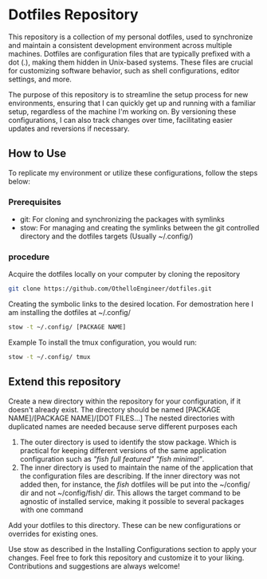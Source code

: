 # Dotfiles Repository
This repository is a collection of my personal dotfiles, used to synchronize and maintain a consistent development environment across multiple machines. Dotfiles are configuration files that are typically prefixed with a dot (.), making them hidden in Unix-based systems. These files are crucial for customizing software behavior, such as shell configurations, editor settings, and more.

The purpose of this repository is to streamline the setup process for new environments, ensuring that I can quickly get up and running with a familiar setup, regardless of the machine I'm working on. By versioning these configurations, I can also track changes over time, facilitating easier updates and reversions if necessary.

## How to Use
To replicate my environment or utilize these configurations, follow the steps below:

### Prerequisites
- git: For cloning and synchronizing the packages with symlinks
- stow: For managing and creating the symlinks between the git controlled directory and the dotfiles targets (Usually ~/.config/)
### procedure 
Acquire the dotfiles locally on your computer by cloning the repository

```bash
git clone https://github.com/OthelloEngineer/dotfiles.git
```

Creating the symbolic links to the desired location. For demostration here I am installing the dotfiles at ~/.config/

```bash
stow -t ~/.config/ [PACKAGE NAME]
```

Example
To install the tmux configuration, you would run:

```bash
stow -t ~/.config/ tmux 
```

## Extend this repository

Create a new directory within the repository for your configuration, if it doesn't already exist.
The directory should be named [PACKAGE NAME]/[PACKAGE NAME]/[DOT FILES...]
The nested directories with duplicated names are needed because serve different purposes each
1. The outer directory is used to identify the stow package. Which is practical for keeping different versions of the same application configuration such as *"fish full featured"* *"fish minimal"*.
2. The inner directory is used to maintain the name of the application that the configuration files are describing. If the inner directory was not added then, for instance, the *fish* dotfiles will be put into the ~/config/ dir and not ~/config/fish/ dir. This allows the target command to be agnostic of installed service, making it possible to several packages with one command 

Add your dotfiles to this directory. These can be new configurations or overrides for existing ones.

Use stow as described in the Installing Configurations section to apply your changes.
Feel free to fork this repository and customize it to your liking. Contributions and suggestions are always welcome!
